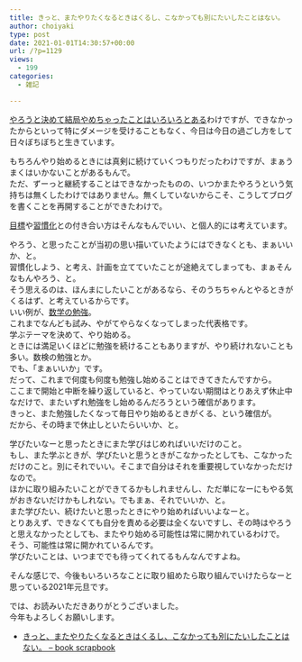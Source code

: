 ```yaml
---
title: きっと、またやりたくなるときはくるし、こなかっても別にたいしたことはない。
author: choiyaki
type: post
date: 2021-01-01T14:30:57+00:00
url: /?p=1129
views:
  - 199
categories:
  - 雑記

---
```

[やろうと決めて結局やめちゃったことはいろいろとある][1]わけですが、できなかったからといって特にダメージを受けることもなく、今日は今日の過ごし方をして日々ぼちぼちと生きています。

もちろんやり始めるときには真剣に続けていくつもりだったわけですが、まぁうまくはいかないことがあるもんで。  
ただ、ずーっと継続することはできなかったものの、いつかまたやろうという気持ちは無くしたわけではありません。無くしていないからこそ、こうしてブログを書くことを再開することができたわけで。

[目標][2]や[習慣化][3]との付き合い方はそんなもんでいい、と個人的には考えています。

やろう、と思ったことが当初の思い描いていたようにはできなくとも、まぁいいか、と。  
習慣化しよう、と考え、計画を立てていたことが途絶えてしまっても、まぁそんなもんやろう、と。  
そう思えるのは、ほんまにしたいことがあるなら、そのうちちゃんとやるときがくるはず、と考えているからです。  
いい例が、[数学の勉強][4]。  
これまでなんども試み、やがてやらなくなってしまった代表格です。  
学ぶテーマを決めて、やり始める。  
ときには満足いくほどに勉強を続けることもありますが、やり続けれないことも多い。数検の勉強とか。  
でも、「まぁいいか」です。  
だって、これまで何度も何度も勉強し始めることはできてきたんですから。  
ここまで開始と中断を繰り返していると、やっていない期間はとりあえず休止中なだけで、またいずれ勉強をし始めるんだろうという確信があります。  
きっと、また勉強したくなって毎日やり始めるときがくる、という確信が。  
だから、その時まで休止しといたらいいか、と。

学びたいなーと思ったときにまた学びはじめればいいだけのこと。  
もし、また学ぶときが、学びたいと思うときがこなかったとしても、こなかっただけのこと。別にそれでいい。そこまで自分はそれを重要視していなかっただけなので。  
ほかに取り組みたいことができてるかもしれませんし、ただ単になーにもやる気がおきないだけかもしれない。でもまぁ、それでいいか、と。  
また学びたい、続けたいと思ったときにやり始めればいいよなーと。  
とりあえず、できなくても自分を責める必要は全くないですし、その時はやろうと思えなかったとしても、またやり始める可能性は常に開かれているわけで。  
そう、可能性は常に開かれているんです。  
学びたいことは、いつまででも待ってくれてるもんなんですよね。

そんな感じで、今後もいろいろなことに取り組めたら取り組んでいけたらなーと思っている2021年元旦です。

では、お読みいただきありがとうございました。  
今年もよろしくお願いします。

  * [きっと、またやりたくなるときはくるし、こなかっても別にたいしたことはない。 &#8211; book scrapbook][5]

 [1]: https://choiyaki.com/?p=1102
 [2]: https://scrapbox.io/choiyaki-hondana/%E7%9B%AE%E6%A8%99
 [3]: https://scrapbox.io/choiyaki-hondana/%E7%BF%92%E6%85%A3%E5%8C%96
 [4]: https://scrapbox.io/choiyaki-hondana/%E6%95%B0%E5%AD%A6%E3%81%AE%E5%8B%89%E5%BC%B7
 [5]: https://scrapbox.io/choiyaki-hondana/%E3%81%8D%E3%81%A3%E3%81%A8%E3%80%81%E3%81%BE%E3%81%9F%E3%82%84%E3%82%8A%E3%81%9F%E3%81%8F%E3%81%AA%E3%82%8B%E3%81%A8%E3%81%8D%E3%81%AF%E3%81%8F%E3%82%8B%E3%81%97%E3%80%81%E3%81%93%E3%81%AA%E3%81%8B%E3%81%A3%E3%81%A6%E3%82%82%E5%88%A5%E3%81%AB%E3%81%9F%E3%81%84%E3%81%97%E3%81%9F%E3%81%93%E3%81%A8%E3%81%AF%E3%81%AA%E3%81%84%E3%80%82